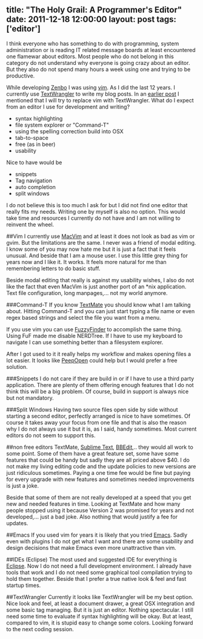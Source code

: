 title: "The Holy Grail: A Programmer's Editor"
date: 2011-12-18 12:00:00
layout: post
tags: ['editor']
---
I think everyone who has something to do with programming, system administration
or is reading IT related message boards at least encountered one flamewar about
editors. Most people who do not belong in this category do not understand why
everyone is going crazy about an editor. But they also do not spend many hours a
week using one and trying to be productive.
<!--MORE-->
While developing [Zenbo][1] I was using [vim][2]. As I did the last 12 years. I currently
use [TextWrangler][3] to write my blog posts. In an [earlier post][4] I mentioned that I
will try to replace vim with TextWrangler. What do I expect from an editor I use for 
development and writing?

 * syntax highlighting
 * file system explorer or "Command-T"
 * using the spelling correction build into OSX
 * tab-to-space
 * free (as in beer)
 * usability

Nice to have would be

 * snippets
 * Tag navigation
 * auto completion
 * split windows

I do not believe this is too much I ask for but I did not find one editor that really fits
my needs. Writing one by myself is also no option. This would take time and resources
I currently do not have and I am not willing to reinvent the wheel.

##Vim
I currently use [MacVim][5] and at least it does not look as bad as vim or gvim. But the
limitations are the same. I never was a friend of modal editing. I know some of you
may now hate me but it is just a fact that it feels unusual. And beside that I am a
mouse user. I use this little grey thing for years now and I like it. It works. It feels
more natural for me than remembering letters to do basic stuff.

Beside modal editing that really is against my usability wishes, I also do not like the 
fact that even MacVim is just another port of an *nix application. Text file
configuration, long manpages,... not my world anymore.

###Command-T
If you know [TextMate][6] you should know what I am talking about. Hitting
Command-T and you can just start typing a file name or even regex based
strings and select the file you want from a menu.

If you use vim you can use [FuzzyFinder][7] to accomplish the same thing. Using FuF made
me disable NERDTree. If I have to use my keyboard to navigate I can use something
better than a filesystem explorer.

After I got used to it it really helps my workflow and makes opening files a lot easier.
It looks like [PeepOpen][8] could help but I would prefer a free solution.

###Snippets
I do not care if they are build in or if I have to use a third party application. There
are plenty of them offering enough features that I do not think this will be a big
problem. Of course, build in support is always nice but not mandatory.

###Split Windows
Having two source files open side by side without starting a second editor, perfectly
arranged is nice to have sometimes. Of course it takes away your focus from one
file and that is also the reason why I do not always use it but it is, as I said, handy
sometimes. Most current editors do not seem to support this.

##non free editors
TextMate, [Sublime Text][9], [BBEdit][10],.. they would all work to some point. Some
of them have a great feature set, some have some features that could be handy but
sadly they are all priced above $40. I do not make my living editing code and the
update policies to new versions are just ridiculous sometimes. Paying a one time
fee would be fine but paying for every upgrade with new features and sometimes
needed improvements is just a joke.

Beside that some of them are not really developed at a speed that you get new and
needed features in time. Looking at TextMate and how many people stopped using 
it because Version 2 was promised for years and not developed,... just a bad joke.
Also nothing that would justify a fee for updates.

##Emacs
If you used vim for years it is likely that you tried [Emacs][11]. Sadly even with plugins
I do not get what I want and there are some usability and design decisions that 
make Emacs even more unattractive than vim.

##IDEs (Eclipse)
The most used and suggested IDE for everything is [Eclipse][12]. Now I do not need
a full development environment. I already have tools that work and I do not need
some graphical tool compilation trying to hold them together. Beside that I prefer a
true native look & feel and fast startup times.

##TextWrangler
Currently it looks like TextWrangler will be my best option. Nice look and feel,
at least a document drawer, a great OSX integration and some basic tag managing.
But it is just an editor. Nothing spectacular. I still need some time to evaluate if
syntax highlighting will be okay. But at least, compared to vim, it is stupid easy to
change some colors. Looking forward to the next coding session.

[1]: https://github.com/fallenhitokiri/Zenbo
[2]: http://www.vim.org/
[3]: http://www.barebones.com/products/textwrangler/
[4]: http://www.hopelesscom.de/2011/12/12/first_day_with_zenbo.html
[5]: http://code.google.com/p/macvim/
[6]: http://macromates.com/
[7]: http://www.vim.org/scripts/script.php?script_id=1984
[8]: http://peepcode.com/products/peepopen
[9]: http://www.sublimetext.com/
[10]: http://www.barebones.com/products/bbedit/
[11]: http://aquamacs.org/
[12]: http://www.eclipse.org/
